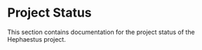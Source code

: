# Project Status

This section contains documentation for the project status of the Hephaestus project.

